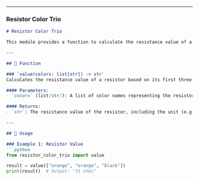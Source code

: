 
---

### **Resistor Color Trio**
```markdown
# Resistor Color Trio

This module provides a function to calculate the resistance value of a resistor using three color bands.

---

## 📝 Function

### `value(colors: list[str]) -> str`
Calculates the resistance value of a resistor based on its first three color bands.

#### Parameters:
- `colors` (list[str]): A list of color names representing the resistor's bands.

#### Returns:
- `str`: The resistance value of the resistor, including the unit (e.g., "kiloohms").

---

## 🚀 Usage

### Example 1: Resistor Value
```python
from resistor_color_trio import value

result = value(["orange", "orange", "black"])
print(result)  # Output: "33 ohms"